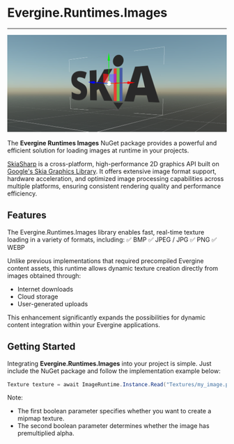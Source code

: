 # Evergine.Runtimes.Images

---

![Evergine Runtimes Images](images/skia-logo.png)

The **Evergine Runtimes Images** NuGet package provides a powerful and efficient solution for loading images at runtime in your projects.

[SkiaSharp](https://github.com/mono/SkiaSharp) is a cross-platform, high-performance 2D graphics API built on [Google's Skia Graphics Library](https://skia.org/). It offers extensive image format support, hardware acceleration, and optimized image processing capabilities across multiple platforms, ensuring consistent rendering quality and performance efficiency.

## Features

The Evergine.Runtimes.Images library enables fast, real-time texture loading in a variety of formats, including:
✅ BMP
✅ JPEG / JPG
✅ PNG
✅ WEBP

Unlike previous implementations that required precompiled Evergine content assets, this runtime allows dynamic texture creation directly from images obtained through:

- Internet downloads
- Cloud storage
- User-generated uploads

This enhancement significantly expands the possibilities for dynamic content integration within your Evergine applications.

## Getting Started

Integrating **Evergine.Runtimes.Images** into your project is simple. Just include the NuGet package and follow the implementation example below:

```csharp
Texture texture = await ImageRuntime.Instance.Read("Textures/my_image.png", true, false);
```
Note:
 - The first boolean parameter specifies whether you want to create a mipmap texture.
 - The second boolean parameter determines whether the image has premultiplied alpha.


